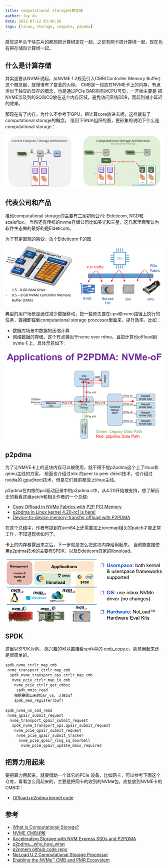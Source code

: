 ```yaml
---
title: computational storage计算存储
author: Joy Xu
date: 2022-07-12 03:46:28
tags: [linux, storage, compute, p2pdma]
---
```


感觉这年头干啥芯片的都想把计算绑定在一起，之前有网卡把计算绑一起，现在也有把存储和计算绑一起。

## 什么是计算存储

其实这要从NVME说起，从NVME 1.2规范引入CMB(Controller Memory Buffer)这个概念起，就慢慢有了变革的火种。
CMB是一段放在NVME卡上的内存，有点类似于独显的显存的概念，也是通过PCIe BAR空间对CPU可见，一开始主要是
把NVME涉及到的SQ和CQ放在这个内存区域，避免访问系统DDR，而起到减小延迟的效果。

那现在有了内存，为什么不参考下GPU，把计算core放进去呢，这样就有了computational storage的概念。
借用下SNIA组织的图，更形象的说明下什么是computational storage：

![compute storage](/images/compute_storage1.png)

## 代表公司和产品

推动computational storage的主要有三家初创公司: Eideticom, NGD和scaleflux。
当然还有传统的nvme存储公司比如美光和三星，这几家里面我认为软件生态做的最好的是Eideticom。
 
为了有更直观的感受，放个Eideticom卡的图

![compute storage](/images/compute_storage_card.png)

典型的用户场景是通过减少数据移动，把一些原先要在cpu和nvme路径上执行的任务，直接卸载到computational storage processor里面来，提升效率。比如：

* 数据库场景中数据的压缩计算
* 网络数据的存储，这个有点类似于nvme over rdma，且把计算也offload到nvme卡上，具体示意如下:

![compute storage](/images/compute_storage3.png)

## p2pdma

为了让NMVE卡上的这块内存可以被使用，就不得不提p2pdma这个上了linux和qemu主线的方案，
前面也介绍过mlx 的peer to peer direct技术，也介绍过nvidia的 gpudirect技术，但是它们目前都没上linux主线。

p2pdma在内核的pci驱动目录中的p2pdma.c中，从4.20开始被支持，想了解历史的看看这组patch和相关作者的一个总结:

* [Copy Offload in NVMe Fabrics with P2P PCI Memory](https://patchwork.kernel.org/project/linux-nvdimm/cover/20181004212747.6301-1-logang@deltatee.com/)
* [p2pdma in Linux kernel 4.20-rc1 is here!](https://www.eideticom.com/media-news/blog/33-p2pdma-in-linux-kernel-4-20-rc1-is-here.html)
* [Device-to-device memory-transfer offload with P2PDMA](https://lwn.net/Articles/767281/)

在这个总结中，作者有提到在arm64上还需要加上ioremap相关的patch才能正常工作，不知道现状如何了。

卡上的内存暴露出来之后，下一步就是怎么把这块内存给用起来。
当前能直接使用p2pdma技术的主要有SPDK，以及Eideticom自家的libnoload。

![compute storage](/images/compute_storage2.png)

## SPDK

这里以SPDK为例，
感兴趣的可以直接看spdk中的 [cmb_copy.c](https://github.com/spdk/spdk/blob/master/examples/nvme/cmb_copy/cmb_copy.c#L80)，感觉用起来还是很简单的。

	spdk_nvme_ctrlr_map_cmb
	 nvme_transport_ctrlr_map_cmb
	  spdk_nvme_transport_ops.ctrlr_map_cmb
	   nvme_pcie_ctrlr_map_io_cmb
	    nvme_pcie_ctrlr_get_cmbsz
	     spdk_mmio_read
	    根据暴露出来的bar_va, 计算buf
	    spdk_mem_register(buf)

	spdk_nvme_ns_cmd_read
	 nvme_qpair_submit_request
	  nvme_transport_qpair_submit_request
	   spdk_nvme_transport_ops.qpair_submit_request
	    nvme_pcie_qpair_submit_request
	     nvme_pcie_qpair_submit_tracker
	      nvme_pcie_qpair_ring_sq_doorbell
	       nvme_pcie_qpair_update_mmio_required

## 把算力用起来

要把算力用起来，就要借助一个其它的PCIe 设备，比如网卡，可以参考下面这个仓库，看看怎么用起来的，主要是把网卡的收到的NVMe包，直接放到NVME卡的CMB中：

* [Offload+p2pdma kernel code](https://github.com/lsgunth/linux/tree/max-mlnx-offload-p2pdma)

## 参考

* [What Is Computational Storage?](https://www.snia.org/education/what-is-computational-storage)
* [NVME CMB详解](https://zhuanlan.zhihu.com/p/457874205)
* [Accelerating Storage with NVM Express SSDs and P2PDMA](https://www.snia.org/sites/default/files/SDC/2018/presentations/Storage_Architecture/Bates_Stephen_Accelerating_Storage_with_NVM_Express_SSDs_and_P2PDMA.pdf)
* [p2pdma__why_how_what](https://lpc.events/event/2/contributions/136/attachments/164/379/p2pdma__why_how_what_.pdf)
* [p2pmem github code repo](https://github.com/sbates130272/linux-p2pmem)
* [NoLoad U.2 Computational Storage Processor](https://www.eideticom.com/uploads/attachments/2019/07/31/noload_csp_u2_product_brief.pdf)
* [Enabling the NVMe™ CMB and PMR Ecosystem](https://nvmexpress.org/wp-content/uploads/Session-2-Enabling-the-NVMe-CMB-and-PMR-Ecosystem-Eideticom-and-Mell....pdf)
